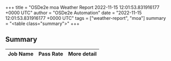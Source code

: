+++
title = "OSDe2e moa Weather Report 2022-11-15 12:01:53.831916177 +0000 UTC"
author = "OSDe2e Automation"
date = "2022-11-15 12:01:53.831916177 +0000 UTC"
tags = ["weather-report", "moa"]
summary = "<table class=\"summary\"></table>"
+++
## Summary

| Job Name | Pass Rate | More detail |
|----------|-----------|-------------|




